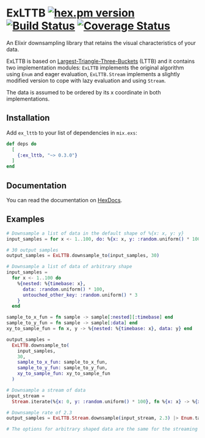 # ExLTTB [![hex.pm version](https://img.shields.io/hexpm/v/ex_lttb.svg)](https://hex.pm/packages/ex_lttb) [![Build Status](https://travis-ci.org/ispirata/ex_lttb.svg?branch=master)](https://travis-ci.org/ispirata/ex_lttb) [![Coverage Status](https://coveralls.io/repos/github/ispirata/ex_lttb/badge.svg)](https://coveralls.io/github/ispirata/ex_lttb)

An Elixir downsampling library that retains the visual characteristics of your data.

ExLTTB is based on [Largest-Triangle-Three-Buckets](https://skemman.is/handle/1946/15343) (LTTB) and it contains two implementation modules: `ExLTTB` implements the original algorithm using `Enum` and eager evaluation, `ExLTTB.Stream` implements a slightly modified version to cope with lazy evaluation and using `Stream`.

The data is assumed to be ordered by its x coordinate in both implementations.

## Installation

Add `ex_lttb` to your list of dependencies in `mix.exs`:

```elixir
def deps do
  [
    {:ex_lttb, "~> 0.3.0"}
  ]
end
```

## Documentation

You can read the documentation on [HexDocs](https://hexdocs.pm/ex_lttb).

## Examples

```elixir
# Downsample a list of data in the default shape of %{x: x, y: y}
input_samples = for x <- 1..100, do: %{x: x, y: :random.uniform() * 100}

# 30 output samples
output_samples = ExLTTB.downsample_to(input_samples, 30)

# Downsample a list of data of arbitrary shape
input_samples =
  for x <- 1..100 do
    %{nested: %{timebase: x},
      data: :random.uniform() * 100,
      untouched_other_key: :random.uniform() * 3
    }
  end

sample_to_x_fun = fn sample -> sample[:nested][:timebase] end
sample_to_y_fun = fn sample -> sample[:data] end
xy_to_sample_fun = fn x, y -> %{nested: %{timebase: x}, data: y} end

output_samples =
  ExLTTB.downsample_to(
    input_samples,
    30,
    sample_to_x_fun: sample_to_x_fun,
    sample_to_y_fun: sample_to_y_fun,
    xy_to_sample_fun: xy_to_sample_fun
  )

# Downsample a stream of data
input_stream =
  Stream.iterate(%{x: 0, y: :random.uniform() * 100}, fn %{x: x} -> %{x: x + 1, y: :random.uniform() * 100} end)

# Downsample rate of 2.3
output_samples = ExLTTB.Stream.downsample(input_stream, 2.3) |> Enum.take(20)

# The options for arbitrary shaped data are the same for the streaming version
```
